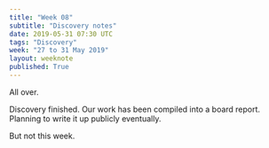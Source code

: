 ```yaml
---
title: "Week 08"
subtitle: "Discovery notes"
date: 2019-05-31 07:30 UTC
tags: "Discovery"
week: "27 to 31 May 2019"
layout: weeknote
published: True
---
```


All over.

Discovery finished. Our work has been compiled into a board report. Planning to write it up publicly eventually.

But not this week. 
